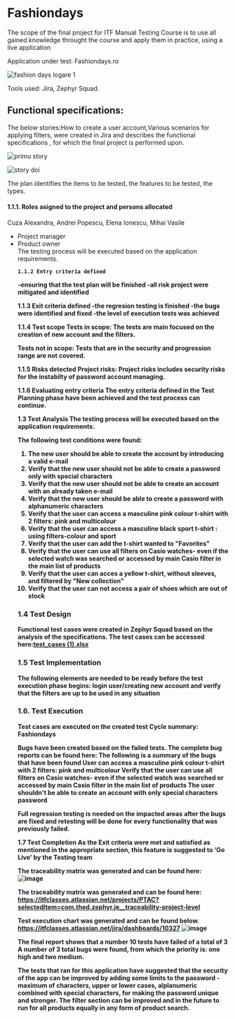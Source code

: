 # Fashiondays
The scope of the final project for ITF Manual Testing Course is to use all gained knowledge throught the course and apply them in practice, using a live application

Application under test: Fashiondays.ro

![fashion days logare 1](https://github.com/Dino-AlexandraCuza/Fashiondays/assets/167756289/6145432f-88eb-4b27-baea-a3aff6d76579)


Tools used: Jira, Zephyr Squad.

<h2>Functional specifications:</h2>

The below stories:How to create a user account,Various scenarios for applying filters, were created in Jira and describes the functional specifications , for which the final project is performed upon.


![primu story](https://github.com/Dino-AlexandraCuza/Fashiondays/assets/167756289/b9891c93-e17f-4e70-9e0b-08eae8b5de0d)

![story doi](https://github.com/Dino-AlexandraCuza/Fashiondays/assets/167756289/19e028fd-c8c3-4cd7-86c6-4580184072e5)


 The plan identifies the items to be tested, the features to be tested, the types.

<h4>1.1.1. Roles asigned to the project and persons allocated</h4>

Cuza Alexandra, Andrei Popescu, Elena Ionescu, Mihai Vasile
<ul>
  <li>Project manager</li> 
  <li>Product owner</li>
 The testing process will be executed based on the application requirements. <b>


    1.1.2 Entry criteria defined
-ensuring that the test plan will be finished
-all risk project were mitigated and identified

1.1.3 Exit criteria defined
-the regresion testing is finished
-the bugs were identified and fixed
-the level of execution tests was achieved

1.1.4 Test scope
Tests in scope:
The tests are main focused on the creation of new account and the filters.  

Tests not in scope:
Tests that are in the security and progression range are not covered.

1.1.5 Risks detected
Project risks:
Project risks includes security risks  for the instabilty of password account managing.

1.1.6 Evaluating entry criteria
The entry criteria defined in the Test Planning phase have been achieved and the test process can continue.



1.3 Test Analysis
The testing process will be executed based on the application requirements.

The following test conditions were found:

1. The new user should  be  able to create the account by introducing a valid e-mail
2. Verify that the new user should not be able to create a password only with special characters
3. Verify that the new user should not  be able to create  an account with an already taken e-mail
4. Verify that the new user should be able to create a password with alphanumeric characters
5. Verify that the user can access a masculine pink colour t-shirt with 2 filters: pink and multicolour
6. Verify that the user can access a masculine black sport  t-shirt : using filters-colour and sport
7. Verify that the user can add the t-shirt wanted to "Favorites"
8. Verify that the user can use all filters on Casio watches- even if the selected  watch was searched or accessed by main Casio filter in the main list of products
9. Verify that the user can acces a yellow t-shirt, without sleeves, and filtered  by "New collection"
10. Verify that the user can not access a pair of shoes  which are out of stock

<h3>1.4 Test Design</h3>

Functional test cases were created in Zephyr Squad based on the analysis of the specifications. The test cases can be accessed here:[test_cases (1).xlsx](https://github.com/user-attachments/files/15860365/test_cases.1.xlsx)


<h3>1.5 Test Implementation</h3>

The following elements are needed to be ready before the test execution phase begins:
login user/creating new account and verify that the filters are up to be used in any situation

<h3>1.6. Test Execution </h3>

Test cases are executed on the created test Cycle summary: Fashiondays

Bugs have been created based on the failed tests. The complete bug reports can be found here:
The following is a summary of the bugs that have been found
User can access a masculine pink colour t-shirt with 2 filters: pink and multicolour
Verify that the user can use all filters on Casio watches- even if the selected watch was searched or accessed by main Casio filter in the main list of products 
The user shouldn't be able to create an account with only special characters password

Full regression testing is needed on the impacted areas after the bugs are fixed and retesting will be done for every functionality that was previously failed.

1.7 Test Completion
As the Exit criteria were met and satisfied as mentioned in the appropriate section, this feature is suggested to ‘Go Live’ by the Testing team

The traceability matrix was generated and can be found here:
![image](https://github.com/Dino-AlexandraCuza/Fashiondays/assets/167756289/dc19c5f8-f5d1-45e3-8064-c2ed5ba0ec13)


The traceability matrix was generated and can be found here: https://itfclasses.atlassian.net/projects/PTAC?selectedItem=com.thed.zephyr.je__traceability-project-level

Test execution chart was generated and can be found below. 
https://itfclasses.atlassian.net/jira/dashboards/10327
![image](https://github.com/Dino-AlexandraCuza/Fashiondays/assets/167756289/85eb706d-7f2e-4f26-90e9-4482af6bb0da)

The final report shows that a number 10 tests have failed of a total of 3
A number of 3 total bugs were found, from which the priority is: one high and two medium.

The tests that ran for this application have suggested that the security of the app can be improved by adding some  limits to the password -maximum of characters, upper or lower cases, alplanumeric combined with special characters, for making the password unique and stronger. The filter section can be improved and in the future to run for all products equally in any form of product search.
